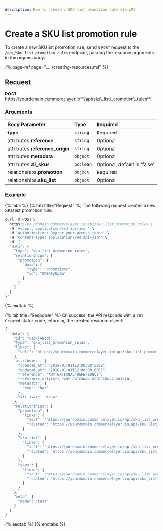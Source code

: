 ```yaml
---
description: How to create a SKU list promotion rule via API
---
```


# Create a SKU list promotion rule

To create a new SKU list promotion rule, send a `POST` request to the `/api/sku_list_promotion_rules` endpoint, passing the resource arguments in the request body.

{% page-ref page="../../creating-resources.md" %}

## Request

**POST** https://yourdomain.commercelayer.io**/api/sku\_list\_promotion\_rules**

### Arguments

| Body Parameter | Type | Required |
| :--- | :--- | :--- |
| **type** | `string` | Required |
| attributes.**reference** | `string` | Optional |
| attributes.**reference\_origin** | `string` | Optional |
| attributes.**metadata** | `object` | Optional |
| attributes.**all\_skus** | `boolean` | Optional, default is 'false' |
| relationships.**promotion** | `object` | Required |
| relationships.**sku\_list** | `object` | Optional |

### Example

{% tabs %}
{% tab title="Request" %}
The following request creates a new SKU list promotion rule:

```javascript
curl -X POST \
  https://yourdomain.commercelayer.io/api/sku_list_promotion_rules \
  -H 'Accept: application/vnd.api+json' \
  -H 'Authorization: Bearer your-access-token' \
  -H 'Content-Type: application/vnd.api+json' \
  -d '{
  "data": {
    "type": "sku_list_promotion_rules",
    "relationships": {
      "promotion": {
        "data": {
          "type": "promotions",
          "id": "QWERtyUpBa"
        }
      }
    }
  }
}'
```
{% endtab %}

{% tab title="Response" %}
On success, the API responds with a `201 Created` status code, returning the created resource object:

```javascript
{
  "data": {
    "id": "xYZkjABcde",
    "type": "sku_list_promotion_rules",
    "links": {
      "self": "https://yourdomain.commercelayer.io/api/sku_list_promotion_rules/xYZkjABcde"
    },
    "attributes": {
      "created_at": "2018-01-01T12:00:00.000Z",
      "updated_at": "2018-01-01T12:00:00.000Z",
      "reference": "ANY-EXTERNAL-REFEFERNCE",
      "reference_origin": "ANY-EXTERNAL-REFEFERNCE-ORIGIN",
      "metadata": {
        "foo": "bar"
      },
      "all_skus": "true"
    },
    "relationships": {
      "promotion": {
        "links": {
          "self": "https://yourdomain.commercelayer.io/api/sku_list_promotion_rules/xYZkjABcde/relationships/promotion",
          "related": "https://yourdomain.commercelayer.io/api/sku_list_promotion_rules/xYZkjABcde/promotion"
        }
      },
      "sku_list": {
        "links": {
          "self": "https://yourdomain.commercelayer.io/api/sku_list_promotion_rules/xYZkjABcde/relationships/sku_list",
          "related": "https://yourdomain.commercelayer.io/api/sku_list_promotion_rules/xYZkjABcde/sku_list"
        }
      },
      "skus": {
        "links": {
          "self": "https://yourdomain.commercelayer.io/api/sku_list_promotion_rules/xYZkjABcde/relationships/skus",
          "related": "https://yourdomain.commercelayer.io/api/sku_list_promotion_rules/xYZkjABcde/skus"
        }
      }
    },
    "meta": {
      "mode": "test"
    }
  }
}
```
{% endtab %}
{% endtabs %}

